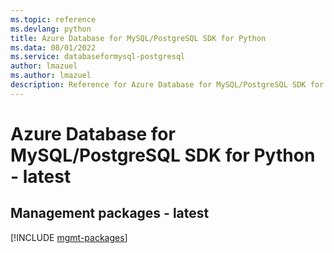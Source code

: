 ```yaml
---
ms.topic: reference
ms.devlang: python
title: Azure Database for MySQL/PostgreSQL SDK for Python
ms.data: 08/01/2022
ms.service: databaseformysql-postgresql
author: lmazuel
ms.author: lmazuel
description: Reference for Azure Database for MySQL/PostgreSQL SDK for Python
---
```

# Azure Database for MySQL/PostgreSQL SDK for Python - latest

## Management packages - latest
[!INCLUDE [mgmt-packages](database-for-mysql-postgresql-mgmt-index.md)]
